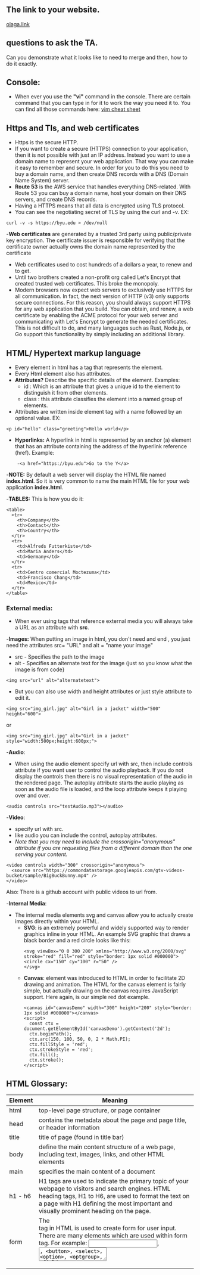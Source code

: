 ## The link to your website.
[olaga.link](https://olaga.link/)

## questions to ask the TA.
Can you demonstrate what it looks like to need to merge and then, how to do it exactly.

## Console:
- When ever you use the **"vi"** command in the console. There are certain command that you can type in for it to work the way you need it to. You can find all those commands here: [vim cheat sheet](https://vim.rtorr.com/)

## Https and Tls, and web certificates
- Https is the secure HTTP.
- If you want to create a secure (HTTPS) connection to your application, then it is not possible with just an IP address. Instead you want to use a domain name to represent your web application. That way you can make it easy to remember and secure. In order for you to do this you need to buy a domain name, and then create DNS records with a DNS (Domain Name System) server.
- **Route 53** is the AWS service that handles everything DNS-related. With Route 53 you can buy a domain name, host your domain on their DNS servers, and create DNS records.
- Having a HTTPS means that all data is encrypted using TLS protocol.
- You can see the negotiating secret of TLS by using the curl and -v. EX:
```
curl -v -s https://byu.edu > /dev/null
```
-**Web certificates** are generated by a trusted 3rd party using public/private key encryption. The certificate issuer is responsible for verifying that the certificate owner actually owns the domain name represented by the certificate
- Web certificates used to cost hundreds of a dollars a year, to renew and to get. 
- Until two brothers created a non-profit org called Let's Encrypt that created trusted web certificates. This broke the monopoly.
- Modern browsers now expect web servers to exclusively use HTTPS for all communication. In fact, the next version of HTTP (v3) only supports secure connections. For this reason, you should always support HTTPS for any web application that you build.
You can obtain, and renew, a web certificate by enabling the ACME protocol for your web server and communicating with Let's Encrypt to generate the needed certificates. This is not difficult to do, and many languages such as Rust, Node.js, or Go support this functionality by simply including an additional library.



## HTML/ Hypertext markup language
- Every element in html has a tag that represents the element.
- Every Html element also has attributes.
- **Attributes?** Describe the specific details of the element. Examples:
  - id : Which is an attribute that gives a unique id to the element to distinguish it from other elements.
  - class : this attribute classifies the element into a named group of elements.
- Attributes are written inside element tag with a name followed by an optional value. EX:
```
<p id="hello" class="greeting">Hello world</p>
```
- **Hyperlinks:** A hyperlink in html is represented by an anchor (a) element that has an attribute containing the address of the hyperlink reference (href). Example:
```
    -<a href="https://byu.edu">Go to the Y</a>
```
-**NOTE:** By default a web server will display the HTML file named **index.html**. So it is very common to name the main HTML file for your web application **index.html**.

-**TABLES:** This is how you do it:
```
<table>
  <tr>
    <th>Company</th>
    <th>Contact</th>
    <th>Country</th>
  </tr>
  <tr>
    <td>Alfreds Futterkiste</td>
    <td>Maria Anders</td>
    <td>Germany</td>
  </tr>
  <tr>
    <td>Centro comercial Moctezuma</td>
    <td>Francisco Chang</td>
    <td>Mexico</td>
  </tr>
</table>
```
### External media:
- When ever using tags that reference external media you will always take a URL as an attribute with **src**.
  
-**Images:** When putting an image in html, you don't need and end </img>, you just need the attributes src= "URL" and alt = "name your image"
  - src - Specifies the path to the image
  - alt - Specifies an alternate text for the image (just so you know what the image is from code}
```
<img src="url" alt="alternatetext">
```
- But you can also use width and height attributes or just style attribute to edit it.
```
<img src="img_girl.jpg" alt="Girl in a jacket" width="500" height="600">
```
or
```
<img src="img_girl.jpg" alt="Girl in a jacket" style="width:500px;height:600px;">
```

-**Audio**:
  - When using the audio element specify url with src, then include controls attribute if you want user to control the audio playback. If you do not display the controls then there is no visual representation of the audio in the rendered page. The autoplay attribute starts the audio playing as soon as the audio file is loaded, and the loop attribute keeps it playing over and over.
```
<audio controls src="testAudio.mp3"></audio>
```

-**Video**: 
  - specify url with src.
  - like audio you can include the control, autoplay attributes.
  - *Note that you may need to include the crossorigin="anonymous" attribute if you are requesting files from a different domain than the one serving your content.*
```
<video controls width="300" crossorigin="anonymous">
  <source src="https://commondatastorage.googleapis.com/gtv-videos-bucket/sample/BigBuckBunny.mp4" />
</video>
```
Also: There is a github account with public videos to url from.

-**Internal Media**:
- The internal media elements svg and canvas allow you to actually create images directly within your HTML.
  - **SVG**: is an extremely powerful and widely supported way to render graphics inline in your HTML. An example SVG graphic that draws a black border and a red circle looks like this:
    ```
    <svg viewBox="0 0 300 200" xmlns="http://www.w3.org/2000/svg" stroke="red" fill="red" style="border: 1px solid #000000">
    <circle cx="150" cy="100" r="50" />
    </svg>
    ```
  - **Canvas**: element was introduced to HTML in order to facilitate 2D drawing and animation. The HTML for the canvas element is fairly simple, but actually drawing on the canvas requires JavaScript support. Here again, is our simple red dot example.
    ```
    <canvas id="canvasDemo" width="300" height="200" style="border: 1px solid #000000"></canvas>
    <script>
      const ctx = document.getElementById('canvasDemo').getContext('2d');
      ctx.beginPath();
      ctx.arc(150, 100, 50, 0, 2 * Math.PI);
      ctx.fillStyle = 'red';
      ctx.strokeStyle = 'red';
      ctx.fill();
      ctx.stroke();
    </script>
    ```


## HTML Glossary:
|Element | Meaning     |
|------|-------------|
|html| top-level page structure, or page container|
|head| contains the metadata about the page and page title, or header information|
|title| title of page (found in title bar)|
|body| define the main content structure of a web page, including text, images, links, and other HTML elements|
|main| specifies the main content of a document|
|h1 - h6| H1 tags are used to indicate the primary topic of your webpage to visitors and search engines. HTML heading tags, H1 to H6, are used to format the text on a page with H1 defining the most important and visually prominent heading on the page.|
|form|The <form> tag in HTML is used to create form for user input. There are many elements which are used within form tag. For example: <input>, <textarea>, <button>, <select>, <option>, <optgroup>, <fieldset>, <label>. ... input: It is used to specify the input field for user.|
|fieldset|The <fieldset> tag is used to group related elements in a form. The <fieldset> tag draws a box around the related elements.|
|!DOCTYPE html| All html documents must start with this|
|html lang="en"|This represent root of HTML document. The container for all html elements. Always include html lang attribute inside html taf to declare language of web page. To assit search engines.|
|Metadata| Metadata is not displayed. Defines the document title,character set, style, and other meta info|
|meta charset=" UTF-8" | makes it possible to use emojis and other characters that aren't in the traditional ASCII character set on your webpage. If you don't use the tag, then you will need to look up HTML entities to manually insert an emoji or other character.|
|meta name="viewport" content="width=device-width, initial-scale=1.0" |sets the initial zoom level when the page is first loaded by the browser|
|nav| The <nav> element in HTML is used to represent a section of a page that contains navigation links. These links can be to other pages or to different parts of the same page |
|attribute= placeholder| 

## CSS:
- With CSS a web programmer can animate the page, deploy custom fonts, respond to user actions, and dynamically alter the entire layout of the page based on the size of a device and its orientation.
- CSS is primarily concerned with defining rulesets, or simply rules. A rule is comprised of a selector that selects the elements to apply the rule to, and one or more declarations that represent the property to style with the given property value.
Example:
```
p {
  font-family: sans-serif;
  font-size: 2em;
  color: navy;
  text-shadow: 3px 3px 1px #cccccc;
}
```
The selector p selects all paragraph elements in the HTML document. The four specified declarations then: 1) change the font to use a sans-serif font, 2) increase the font size to be twice as big as the default font, 3) change the text color to be navy, and 4) create a gray shadow for the text. The result looks like this.


![cssSimpleRule](https://github.com/user-attachments/assets/321557b9-fe82-4080-90ca-4ec67f1a4def)


### 3 ways to use CSS with HTML
The first way is to use the style attribute of an HTML element and explicitly assign one or more declarations.
```
<p style="color:green">CSS</p>
```
The next way to associate CSS is to use the HTML style element to define CSS rules within the HTML document. The style element should appear in the head element of the document so that the rules apply to all elements of the document.
```
<head>
  <style>
    p {
      color: green;
    }
  </style>
</head>
<body>
  <p>CSS</p>
</body>
```
The final way to associate CSS is to use the HTML link element to create a hyperlink reference to an external file containing CSS rules. The link element must appear in the head element of the document.
```
<link rel="stylesheet" href="styles.css" />
```
styles.css
```
p {
  color: green;
}
```
All of the above examples are equivalent, but using the link element usually is the preferred way to define CSS.

### The box model:
CSS defines everything as boxes. When you apply styles, you are applying them to a region of the display that is a rectangular box. Within an element's box there are several internal boxes. The innermost box holds the element's content. This is where things like the text or image of an element is displayed. Next comes the padding. The padding will inherit things like the background color. After padding is the border, which has properties like color, thickness and line style. The final box is the margin. The margin is considered external to the actual styling of the box and therefore only represents whitespace. It is important to understand each of these boxes so that you can achieve the desired visual result by applying the proper CSS declaration.


![cssBoxModel](https://github.com/user-attachments/assets/dec87aed-0604-4406-baa2-249ec9156705)


the width and height of an element is defined by the width and height of the content box.

### CSS Selectors:
Example: This is the html code: 
```
<body>
  <h1>Departments</h1>
  <p>welcome message</p>
  <section id="physics">
    <h2>Physics</h2>
    <p class="introduction">Introduction</p>
    <p>Text</p>
    <p class="summary">Summary</p>
  </section>
  <section id="chemistry">
    <h2>Chemistry</h2>
    <p class="introduction">Introduction</p>
    <p>Text</p>
    <p class="summary">Summary</p>
  </section>
</body>
```
- In the html code, you can give certain aspects of your code classes. Like introduction and summary.
- Then in CSS, you can specifically edit those classes by just calling them out using a period.
  ```
  .introduction {  }
  ```
- You can do the same to call specifc id's, using a hastag.
  ```
  #physics {  }
  ```
- You can do attributes.
- And you can do something called psuedo selector. Suppose we want our purple highlight bar to appear only when the mouse hovers over the text. To accomplish this we can change our ID selector to select whenever a section is hovered over.
  ```
  section:hover {  }
  ```
This is [CodePen](https://codepen.io/leesjensen/pen/NWzByav) to look into it more.

### CSS Declerations:
- Basically, the thingns you can say, units you can use, and ways to say color.
**List of declerations**
  Property	Value	Example	Discussion
background-color	color	red	Fill the background color
border	color width style	#fad solid medium	Sets the border using shorthand where any or all of the values may be provided
border-radius	unit	50%	The size of the border radius
box-shadow	x-offset y-offset blu-radius color	2px 2px 2px gray	Creates a shadow
columns	number	3	Number of textual columns
column-rule	color width style	solid thin black	Sets the border used between columns using border shorthand
color	color	rgb(128, 0, 0)	Sets the text color
cursor	type	grab	Sets the cursor to display when hovering over the element
display	type	none	Defines how to display the element and its children
filter	filter-function	grayscale(30%)	Applies a visual filter
float	direction	right	Places the element to the left or right in the flow
flex			Flex layout. Used for responsive design
font	family size style	Arial 1.2em bold	Defines the text font using shorthand
grid			Grid layout. Used for responsive design
height	unit	.25em	Sets the height of the box
margin	unit	5px 5px 0 0	Sets the margin spacing
max-[width/height]	unit	20%	Restricts the width or height to no more than the unit
min-[width/height]	unit	10vh	Restricts the width or height to no less than the unit
opacity	number	.9	Sets how opaque the element is
overflow	[visible/hidden/scroll/auto]	scroll	Defines what happens when the content does not fix in its box
position	[static/relative/absolute/sticky]	absolute	Defines how the element is positioned in the document
padding	unit	1em 2em	Sets the padding spacing
left	unit	10rem	The horizontal value of a positioned element
text-align	[start/end/center/justify]	end	Defines how the text is aligned in the element
top	unit	50px	The vertical value of a positioned element
transform	transform-function	rotate(0.5turn)	Applies a transformation to the element
width	unit	25vmin	Sets the width of the box
z-index	number	100	Controls the positioning of the element on the z axis

This [Codepen](https://codepen.io/leesjensen/pen/rNKrgKQ) demonstrates the use of many of the above declarations. Take some time to experiment with it. Make sure you try modifying different selectors and declarations. Try different unit representations.

### CSS Fonts:
- There are four major families of fonts: Serif, sans-serif, fixed, and symbol.
- However, you can import fonts using the @font-face rule and by providing the font name and source location.
  ```
  @font-face {
  font-family: 'Quicksand';
  src: url('https://cs260.click/fonts/quicksand.ttf');
  }

  p {
    font-family: Quicksand;
  }
  ```
- If you don't want to do that you can get it from provider like google who have a large selection of open source fonts that you can use without paying any royalties. The easiest way to use Google fonts is to use a CSS import statement to reference the Google Font Service. This will automatically generate the CSS for importing the font.
  ```
  @import url('https://fonts.googleapis.com/css2?family=Rubik Microbe&display=swap');

  p {
    font-family: 'Rubik Microbe';
  }
  ```

[CodePen](https://codepen.io/leesjensen/pen/zYaLgVW)

### CSS Animations:
-  You create CSS animations using the animation properties and defining keyframes for what the element should look like at different times in the animation.
Ex:
- We have a paragraph of centered text and we want it to zoom in until its size is 20% of the view height.
  ```
  p {
    text-align: center;
    font-size: 20vh;
  }
  ```
- Then we select the elements by adding the animation-name property with a value of demo. This name refers to the name of the keyframes that we will specify in a minute. The keyframes tell what CSS properites should be applied at different key points in the animation sequence.
-  We also add an animation-duration property in order to specify that the animation should last for three seconds.
  ```
  p {
    text-align: center;
    font-size: 20vh;
  
    animation-name: demo;
    animation-duration: 3s;
  }
  ```
- Now we are ready to create the keyframes. We need define the key points, and CSS will generate a smooth transition to move from one keyframe to another.
- So if we want to start with text that is invisible and have it zoom into the full final size. We can do this with two frames that are designated with the keywords from and to.
  ```
  @keyframes demo {
    from {
      font-size: 0vh;
    }
  
    to {
      font-size: 20vh;
    }
  }
  ```
- It would look better if towards the end, the paragraph bounced out a little bigger than its final size. We can accommodate that by adding another key frame that happens 95 percent through the animation.
  ```
  @keyframes demo {
    from {
      font-size: 0vh;
    }
  
    95% {
      font-size: 21vh;
    }
  
    to {
      font-size: 20vh;
    }
  }
  ```
To try more stuff here is [CodePen](https://codepen.io/leesjensen/pen/LYrJEwX)

## CSS GLossary:
|Element | Meaning     |
|------|-------------|
|*| This selects all the HTML elements on the page.|
|body| elements surrounds all of a page's content that will actually be rendereed on the web page|
|padding| used to create space around an element's content, inside of any defined borders.|
|padding: lem| This applies to all 4 sides.|
|font-weight| changes how bulky the font looks, how bold it is in a way.|
|td|used for table data cells|
|th|used for table header cells|









